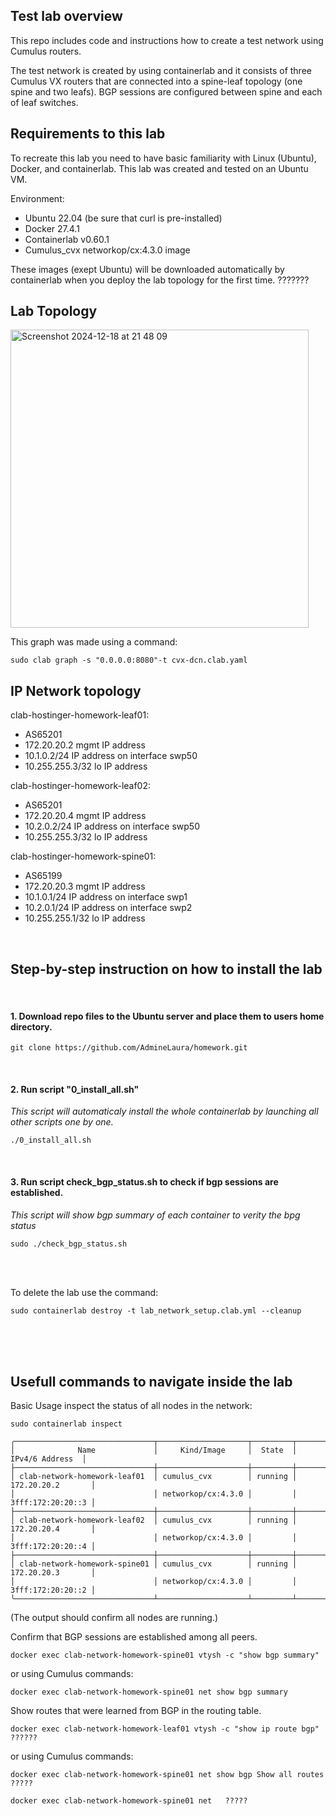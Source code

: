 ## Test lab overview

This repo includes code and instructions how to create a test network using Cumulus routers.

The test network is created by using containerlab and it consists of three Cumulus VX routers that are connected into a spine-leaf topology (one spine and two leafs).
BGP sessions are configured between spine and each of leaf switches. 


## Requirements to this lab
To recreate this lab you need to have basic familiarity with Linux (Ubuntu), Docker, and containerlab. This lab was created and tested on an Ubuntu VM.

Environment:
- Ubuntu 22.04 (be sure that curl is pre-installed)
- Docker 27.4.1
- Containerlab v0.60.1
- Cumulus_cvx networkop/cx:4.3.0 image

These images (exept Ubuntu) will be downloaded automatically by containerlab when you deploy the lab topology for the first time.  ???????


## Lab Topology
<img width="477" alt="Screenshot 2024-12-18 at 21 48 09" src="https://github.com/user-attachments/assets/5308af4c-e031-4a94-a290-404789e7834f" />

This graph was made using a command: 

```
sudo clab graph -s "0.0.0.0:8080"-t cvx-dcn.clab.yaml
```


## IP Network topology

clab-hostinger-homework-leaf01: 
- AS65201
- 172.20.20.2 mgmt IP address
- 10.1.0.2/24 IP address on interface swp50
- 10.255.255.3/32 lo IP address

clab-hostinger-homework-leaf02: 
- AS65201
- 172.20.20.4 mgmt IP address
- 10.2.0.2/24 IP address on interface swp50
- 10.255.255.3/32 lo IP address

clab-hostinger-homework-spine01: 
- AS65199
- 172.20.20.3 mgmt IP address
- 10.1.0.1/24 IP address on interface swp1
- 10.2.0.1/24 IP address on interface swp2
- 10.255.255.1/32 lo IP address
  
<br>

## Step-by-step instruction on how to install the lab

<br>

#### 1. Download repo files to the Ubuntu server and place them to users home directory.
```
git clone https://github.com/AdmineLaura/homework.git
```  
<br>

#### 2. Run script "0_install_all.sh"
   _This script will automaticaly install the whole containerlab by launching all other scripts one by one._
```
./0_install_all.sh
``` 
<br>

#### 3. Run script check_bgp_status.sh to check if bgp sessions are established.
   _This script will show bgp summary of each container to verity the bpg status_
```
sudo ./check_bgp_status.sh
```   
<br>
<br>

To delete the lab use the command: 
```
sudo containerlab destroy -t lab_network_setup.clab.yml --cleanup
```
<br>
<br>
<br>

## Usefull commands to navigate inside the lab

Basic Usage inspect the status of all nodes in the network:
```
sudo containerlab inspect
```

```
╭───────────────────────────────┬────────────────────┬─────────┬───────────────────╮
│              Name             │     Kind/Image     │  State  │   IPv4/6 Address  │
├───────────────────────────────┼────────────────────┼─────────┼───────────────────┤
│ clab-network-homework-leaf01  │ cumulus_cvx        │ running │ 172.20.20.2       │
│                               │ networkop/cx:4.3.0 │         │ 3fff:172:20:20::3 │
├───────────────────────────────┼────────────────────┼─────────┼───────────────────┤
│ clab-network-homework-leaf02  │ cumulus_cvx        │ running │ 172.20.20.4       │
│                               │ networkop/cx:4.3.0 │         │ 3fff:172:20:20::4 │
├───────────────────────────────┼────────────────────┼─────────┼───────────────────┤
│ clab-network-homework-spine01 │ cumulus_cvx        │ running │ 172.20.20.3       │
│                               │ networkop/cx:4.3.0 │         │ 3fff:172:20:20::2 │
╰───────────────────────────────┴────────────────────┴─────────┴───────────────────╯
```
(The output should confirm all nodes are running.)
<br>

Confirm that BGP sessions are established among all peers.
```
docker exec clab-network-homework-spine01 vtysh -c "show bgp summary"
```
or using Cumulus commands:
```
docker exec clab-network-homework-spine01 net show bgp summary
```


Show routes that were learned from BGP in the routing table. 
```
docker exec clab-network-homework-leaf01 vtysh -c "show ip route bgp"     ??????
```
or using Cumulus commands:
```
docker exec clab-network-homework-spine01 net show bgp Show all routes    ?????
```
```
docker exec clab-network-homework-spine01 net   ?????
```
